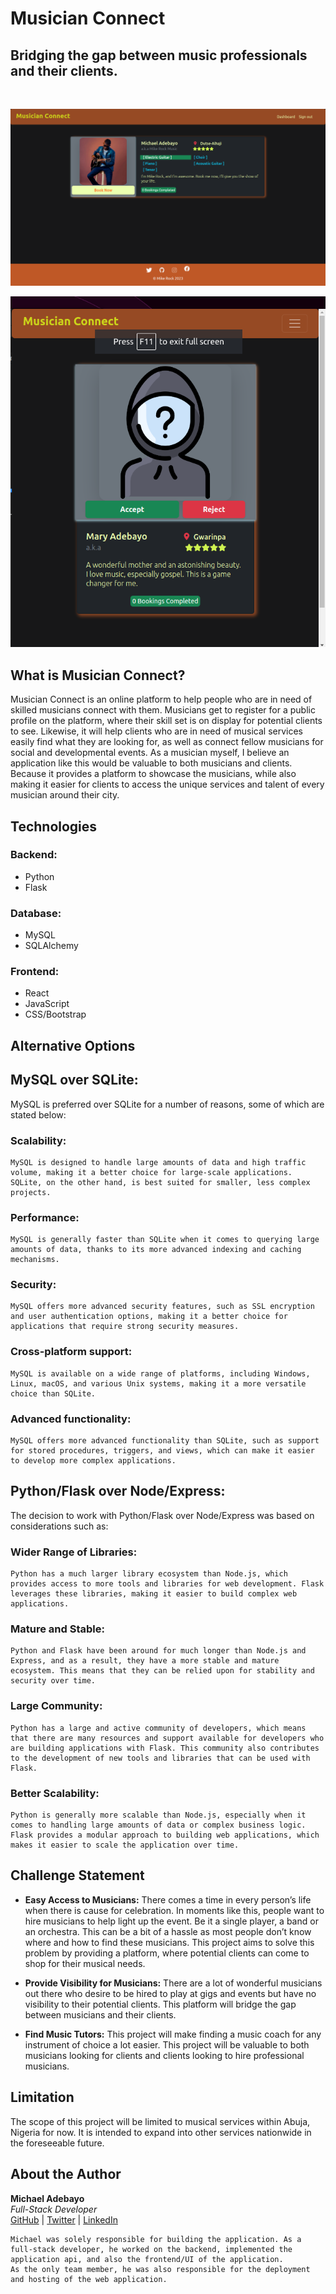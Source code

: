# Musician Connect
## Bridging the gap between music professionals and their clients.
<br>

![Web app demonstration desktop](./Screenshot%20from%202023-06-17%2005-37-49.png)

![Web app demonstration mobile](./Screenshot%20from%202023-06-17%2005-36-49.png)

## What is Musician Connect?
Musician Connect is an online platform to help people who are in need of skilled musicians connect with them. Musicians get to register for a public profile on the platform, where their skill set is on display for potential clients to see. Likewise, it will help clients who are in need of musical services easily find what they are looking for, as well as connect fellow musicians for social and developmental events. As a musician myself, I believe an application like this would be valuable to both musicians and clients. Because it provides a platform to showcase the musicians, while also making it easier for clients to access the unique services and talent of every musician around their city.

## Technologies
### Backend:
* Python
* Flask

### Database:
* MySQL
* SQLAlchemy

### Frontend:
* React
* JavaScript
* CSS/Bootstrap

## Alternative Options
## MySQL over SQLite:
MySQL is preferred over SQLite for a number of reasons, some of which are stated below:
### Scalability:
    MySQL is designed to handle large amounts of data and high traffic volume, making it a better choice for large-scale applications. SQLite, on the other hand, is best suited for smaller, less complex projects.
### Performance:
    MySQL is generally faster than SQLite when it comes to querying large amounts of data, thanks to its more advanced indexing and caching mechanisms.
### Security:
    MySQL offers more advanced security features, such as SSL encryption and user authentication options, making it a better choice for applications that require strong security measures.
### Cross-platform support:
    MySQL is available on a wide range of platforms, including Windows, Linux, macOS, and various Unix systems, making it a more versatile choice than SQLite.
### Advanced functionality:
    MySQL offers more advanced functionality than SQLite, such as support for stored procedures, triggers, and views, which can make it easier to develop more complex applications.

## Python/Flask over Node/Express:
The decision to work with Python/Flask over Node/Express was based on considerations such as:
### Wider Range of Libraries:
    Python has a much larger library ecosystem than Node.js, which provides access to more tools and libraries for web development. Flask leverages these libraries, making it easier to build complex web applications.
### Mature and Stable:
    Python and Flask have been around for much longer than Node.js and Express, and as a result, they have a more stable and mature ecosystem. This means that they can be relied upon for stability and security over time.
### Large Community:
    Python has a large and active community of developers, which means that there are many resources and support available for developers who are building applications with Flask. This community also contributes to the development of new tools and libraries that can be used with Flask.
### Better Scalability:
    Python is generally more scalable than Node.js, especially when it comes to handling large amounts of data or complex business logic. Flask provides a modular approach to building web applications, which makes it easier to scale the application over time.

## Challenge Statement
- **Easy Access to Musicians:**
There comes a time in every person’s life when there is cause for celebration. In moments like this, people want to hire musicians to help light up the event. Be it a single player, a band or an orchestra. This can be a bit of a hassle as most people don’t know where and how to find these musicians. This project aims to solve this problem by providing a platform, where potential clients can come to shop for their musical needs.

- **Provide Visibility for Musicians:**
There are a lot of wonderful musicians out there who desire to be hired to play at gigs and events but have no visibility to their potential clients. This platform will bridge the gap between musicians and their clients.

- **Find Music Tutors:**
This project will make finding a music coach for any instrument of choice a lot easier.
This project will be valuable to both musicians looking for clients and clients looking to hire professional musicians.
 
## Limitation
The scope of this project will be limited to musical services within Abuja, Nigeria for now. It is intended to expand into other services nationwide in the foreseeable future.


## About the Author
**Michael Adebayo** <br>
*Full-Stack Developer* <br>
[GitHub](https://github.com/MikeRock51) |
[Twitter](https://twitter.com/Mike_Rock1) |
[LinkedIn](https://www.linkedin.com/in/michael-adebayo-637507251/)

    Michael was solely responsible for building the application. As a full-stack developer, he worked on the backend, implemented the application api, and also the frontend/UI of the application.
    As the only team member, he was also responsible for the deployment and hosting of the web application.
